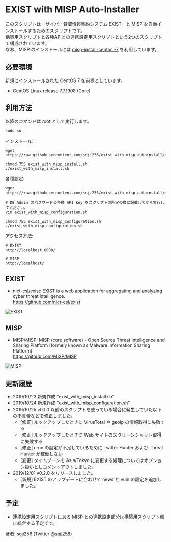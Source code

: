 # EXIST with MISP Auto-Installer

このスクリプトは「サイバー脅威情報集約システム EXIST」と MISP を自動インストールするためのスクリプトです。  
構築用スクリプトと各種APIとの連携設定用スクリプトという2つのスクリプトで構成されています。  
なお、MISP のインストールには [misp-install-centos -7](https://github.com/vodkappa/misp-install-centos-7) を利用しています。

## 必要環境
新規にインストールされた CentOS 7 を前提としています。

- CentOS Linux release 7.7.1908 (Core)

## 利用方法
以降のコマンドは root として実行します。
```
sudo su -
```
インストール:
```
wget https://raw.githubusercontent.com/soji256/exist_with_misp_autoinstall/master/exist_with_misp_install.sh

chmod 755 exist_with_misp_install.sh
./exist_with_misp_install.sh
```
各種設定:
```
wget https://raw.githubusercontent.com/soji256/exist_with_misp_autoinstall/master/exist_with_misp_configuration.sh

# DB Admin のパスワードと各種 API key をスクリプトの所定の欄に記載してから実行してください。
vim exist_with_misp_configuration.sh

chmod 755 exist_with_misp_configuration.sh
./exist_with_misp_configuration.sh
```
アクセス方法:
```
# EXIST
http://localhost:8000/

# MISP
http://localhost/
```

## EXIST
- nict-csl/exist: EXIST is a web application for aggregating and analyzing cyber threat intelligence.  
https://github.com/nict-csl/exist  

![EXIST](https://github.com/soji256/exist_with_misp_autoinstall/blob/master/img/exist.png "EXIST")

## MISP
- MISP/MISP: MISP (core software) - Open Source Threat Intelligence and Sharing Platform (formely known as Malware Information Sharing Platform)  
https://github.com/MISP/MISP  

![MISP](https://github.com/soji256/exist_with_misp_autoinstall/blob/master/img/misp.png "MISP")


## 更新履歴 
- 2019/10/23 新規作成 "exist_with_misp_install.sh"
- 2019/10/24 新規作成 "exist_with_misp_configuration.sh"
- 2019/10/25 v0.1.0 以前のスクリプトを使っている場合に発生していた以下の不具合などを修正しました。
  - [修正] ルックアップしたときに VirusTotal や geoip の情報取得に失敗する
  - [修正] ルックアップしたときに Web サイトのスクリーンショット取得に失敗する
  - [修正] cron の設定が不足しているために Twitter Hunter および Threat Hunter が稼働しない
  - [変更] タイムゾーンを Asia/Tokyo に変更する処理についてはオプション扱いとしコメントアウトしました。
- 2019/12/01 v0.2.0 をリリースしました。
  - [新規] EXIST のアップデートに合わせて news と vuln の設定を追加しました。


## 予定
- 連携設定用スクリプトにある MISP との連携設定部分は構築用スクリプト側に統合する予定です。

著者: soji256 (Twitter [@soji256](https://twitter.com/soji256))
